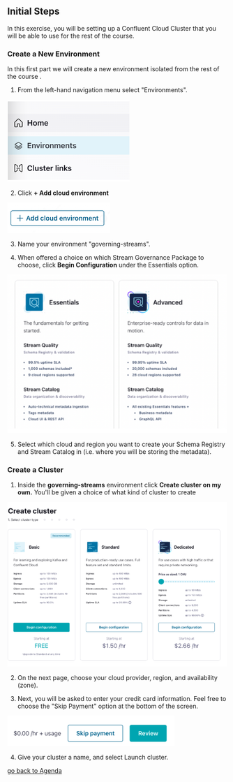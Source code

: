 ## Initial Steps

In this exercise, you will be setting up a Confluent Cloud Cluster that you will be able to use for the rest of the course.

### Create a New Environment
In this first part we will create a new environment isolated from the rest of the course . 

1. From the left-hand navigation menu select "Environments".

![env](img/env.png)

2. Click **+ Add cloud environment**

![add env](img/addenv.png)

3. Name your environment "governing-streams".

4. When offered a choice on which Stream Governance Package to choose, click **Begin Configuration** under the Essentials option.

![config](img/confes.png)

5. Select which cloud and region you want to create your Schema Registry and Stream Catalog in (i.e. where you will be storing the metadata).

### Create a Cluster

1. Inside the **governing-streams** environment click **Create cluster on my own.** You'll be given a choice of what kind of cluster to create

![create cluster](img/createcluster.png)

2. On the next page, choose your cloud provider, region, and availability (zone). 

3. Next, you will be asked to enter your credit card information. Feel free to choose the "Skip Payment" option at the bottom of the screen.

![skip payment](img/skip.png)

4. Give your cluster a name, and select Launch cluster.

[go back to Agenda](https://github.com/jr-marquez/Workshop_Confluent/blob/main/README.md#confluent-hands-on-workshop)